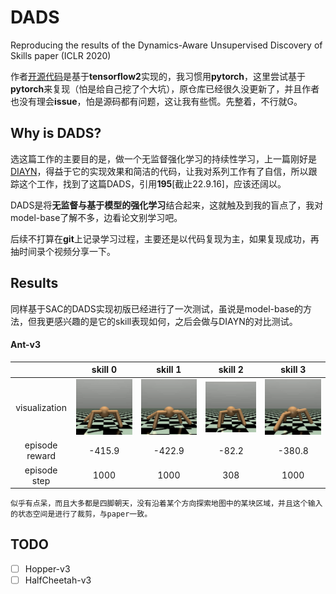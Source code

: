 # DADS
Reproducing the results of the Dynamics-Aware Unsupervised Discovery of Skills paper (ICLR 2020)

作者[开源代码](https://github.com/google-research/dads)是基于**tensorflow2**实现的，我习惯用**pytorch**，这里尝试基于**pytorch**来复现（怕是给自己挖了个大坑），原仓库已经很久没更新了，并且作者也没有理会**issue**，怕是源码都有问题，这让我有些慌。先整着，不行就G。

## Why is DADS?

选这篇工作的主要目的是，做一个无监督强化学习的持续性学习，上一篇刚好是[DIAYN](https://github.com/IDayday/DIAYN-PyTorch)，得益于它的实现效果和简洁的代码，让我对系列工作有了自信，所以跟踪这个工作，找到了这篇DADS，引用**195**[截止22.9.16]，应该还阔以。

DADS是将**无监督与基于模型的强化学习**结合起来，这就触及到我的盲点了，我对model-base了解不多，边看论文别学习吧。

后续不打算在**git**上记录学习过程，主要还是以代码复现为主，如果复现成功，再抽时间录个视频分享一下。

## Results

同样基于SAC的DADS实现初版已经进行了一次测试，虽说是model-base的方法，但我更感兴趣的是它的skill表现如何，之后会做与DIAYN的对比测试。

#### Ant-v3

|       |skill 0| skill 1| skill 2| skill 3|
:-----------------------:|:-----------------------:|:-----------------------:|:-----------------------:|:-----------------------:
|visualization|![](results/skill/ant/skill0.gif)| ![](results/skill/ant/skill1.gif)| ![](results/skill/ant/skill2.gif)| ![](results/skill/ant/skill3.gif)
episode reward|-415.9|-422.9|-82.2|-380.8|
episode step|1000|1000|308|1000

    似乎有点呆，而且大多都是四脚朝天，没有沿着某个方向探索地图中的某块区域，并且这个输入的状态空间是进行了裁剪，与paper一致。

## TODO

- [ ] Hopper-v3
- [ ] HalfCheetah-v3